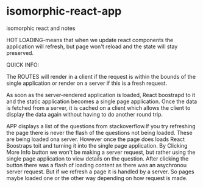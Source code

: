 # isomorphic-react-app
isomorphic react and notes

HOT LOADING-means that when we update react components the application will refresh, but page won't reload and the state will stay preserved. 


QUICK INFO:

The ROUTES will render in a client if the request is within the bounds of the single application or render on a server if this is a fresh request.

As soon as the server-rendered application is loaded, React boostrapd to it and the static application becomes a single page application. Once the data is fetched from a server, it is cached on a client which allows the client to display the data again without having to do another round trip.

APP displays a list of the questions from stackoverflow.If you try refreshing the page there is never the flash of the questions not being loaded. These are being loaded ona server. However once the page does loads React Boostraps toit and turning it into the single page application. By Clicking More Info button we won't be making a server request, but rather using the single page application to view details on the question. After clicking the button there was a flash of loading content as there was an asychronou server request. But if we refresh a page it is handled by a server. So pages maybe loaded one or the other way depending on how request is made. 

